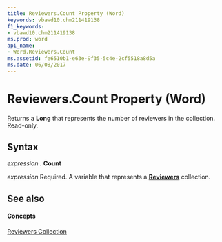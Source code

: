 ```yaml
---
title: Reviewers.Count Property (Word)
keywords: vbawd10.chm211419138
f1_keywords:
- vbawd10.chm211419138
ms.prod: word
api_name:
- Word.Reviewers.Count
ms.assetid: fe6510b1-e63e-9f35-5c4e-2cf5518a8d5a
ms.date: 06/08/2017
---
```



# Reviewers.Count Property (Word)

Returns a **Long** that represents the number of reviewers in the collection. Read-only.


## Syntax

 _expression_ . **Count**

 _expression_ Required. A variable that represents a **[Reviewers](reviewers-object-word.md)** collection.


## See also


#### Concepts


[Reviewers Collection](reviewers-object-word.md)

